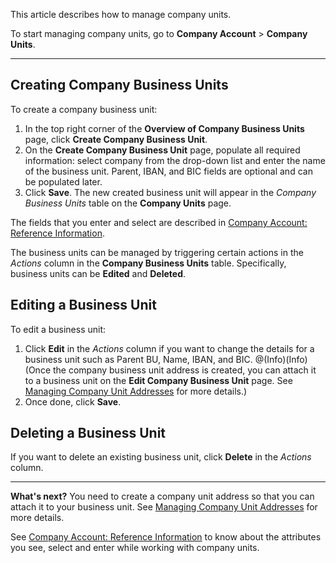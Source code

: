 This article describes how to manage company units. 

To start managing company units, go to  **Company Account** > **Company Units**.
***
## Creating Company Business Units

To create a company business unit:

1. In the top right corner of the **Overview of Company Business Units** page, click **Create Company Business Unit**.
2. On the **Create Company Business Unit** page, populate all required information: select company from the drop-down list and enter the name of the business unit. 
       Parent, IBAN, and BIC fields are optional and can be populated later.
3. Click **Save**. 
    The new created business unit will appear in the _Company Business Units_ table on the **Company Units** page.

The fields that you enter and select are described in [Company Account: Reference Information](https://documentation.spryker.com/v4/docs/company-account-reference-information).

The business units can be managed by triggering certain actions in the _Actions_ column in the **Company Business Units** table. Specifically, business units can be **Edited** and **Deleted**.

## Editing a Business Unit
To edit a business unit:
1. Click **Edit** in the _Actions_ column if you want to change the details for a business unit such as Parent BU, Name, IBAN, and BIC.
    @(Info)(Info)(Once the company business unit address is created, you can attach it to a business unit on the **Edit Company Business Unit** page. See [Managing Company Unit Addresses](https://documentation.spryker.com/v4/docs/managing-company-unit-addresses) for more details.)
2. Once done, click **Save**.

## Deleting a Business Unit
If you want to delete an existing business unit, click **Delete** in the _Actions_ column.
***
**What's next?**
You need to create a company unit address so that you can attach it to your business unit. See [Managing Company Unit Addresses](https://documentation.spryker.com/v4/docs/managing-company-unit-addresses) for more details.

See [Company Account: Reference Information](https://documentation.spryker.com/v4/docs/company-account-reference-information) to know about the attributes you see, select and enter while working with company units.